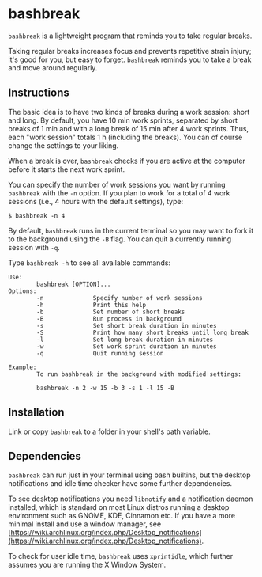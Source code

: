 # bashbreak

`bashbreak` is a lightweight program that reminds you to take regular breaks.

Taking regular breaks increases focus and prevents repetitive strain injury; it's good for you, but easy to forget. `bashbreak` reminds you to take a break and move around regularly.

## Instructions 

The basic idea is to have two kinds of breaks during a work session: short and long. By default, you have 10 min work sprints, separated by short breaks of 1 min and with a long break of 15 min after 4 work sprints. Thus, each "work session" totals 1 h (including the breaks). You can of course change the settings to your liking.

When a break is over, `bashbreak` checks if you are active at the computer before it starts the next work sprint.

You can specify the number of work sessions you want by running `bashbreak` with the `-n` option. If you plan to work for a total of 4 work sessions (i.e., 4 hours with the default settings), type:

	$ bashbreak -n 4

By default, `bashbreak` runs in the current terminal so you may want to fork it to the background using the `-B` flag. You can quit a currently running session with `-q`.

Type `bashbreak -h` to see all available commands:

	Use:
	        bashbreak [OPTION]...
	Options:
	        -n              Specify number of work sessions
	        -h              Print this help
	        -b              Set number of short breaks
	        -B              Run process in background
	        -s              Set short break duration in minutes
	        -S              Print how many short breaks until long break
	        -l              Set long break duration in minutes
	        -w              Set work sprint duration in minutes
	        -q              Quit running session
	
	Example:
	        To run bashbreak in the background with modified settings:
	
	        bashbreak -n 2 -w 15 -b 3 -s 1 -l 15 -B


## Installation
Link or copy `bashbreak` to a folder in your shell's path variable.

## Dependencies
`bashbreak` can run just in your terminal using bash builtins, but the desktop notifications and idle time checker have some further dependencies.

To see desktop notifications you need `libnotify` and a notification daemon installed, which is standard on most Linux distros running a desktop environment such as GNOME, KDE, Cinnamon etc. If you have a more minimal install and use a window manager, see [https://wiki.archlinux.org/index.php/Desktop_notifications](https://wiki.archlinux.org/index.php/Desktop_notifications).

To check for user idle time, `bashbreak` uses `xprintidle`, which further assumes you are running the X Window System.

